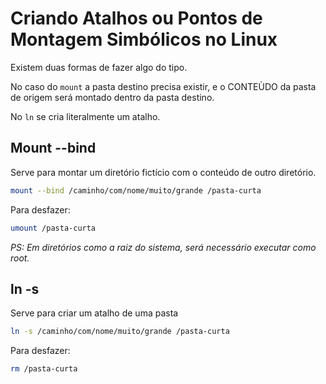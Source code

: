 # Criando Atalhos ou Pontos de Montagem Simbólicos no Linux

Existem duas formas de fazer algo do tipo.

No caso do `mount` a pasta destino precisa existir, e o CONTEÙDO da pasta de origem será montado dentro da pasta destino.

No `ln` se cria literalmente um atalho.



## Mount --bind

Serve para montar um diretório fictício com o conteúdo de outro diretório.

```sh
mount --bind /caminho/com/nome/muito/grande /pasta-curta
```

Para desfazer:

```sh
umount /pasta-curta
```

*PS: Em diretórios como a raiz do sistema, será necessário executar como root.*





## ln -s

Serve para criar um atalho de uma pasta

```sh
ln -s /caminho/com/nome/muito/grande /pasta-curta
```

Para desfazer:

```sh
rm /pasta-curta
```

